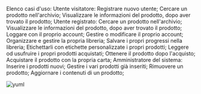 Elenco casi d'uso:
  Utente visitatore:
    Registrare nuovo utente;
    Cercare un prodotto nell'archivio;
    Visualizzare le informazioni del prodotto, dopo aver trovato il prodotto;
  Utente registrato:
    Cercare un prodotto nell'archivio;
    Visualizzare le informazioni del prodotto, dopo aver trovato il prodotto;
    Loggare con il proprio account;
    Gestire o modificare il proprio account;
    Organizzare e gestire la propria libreria;
    Salvare i propri progressi nella libreria;
    Etichettarli con etichette personalizzate i propri prodotti;
    Leggere od usufruire i propri prodotti acquistati;
    Ottenere il prodotto dopo l'acquisto;
    Acquistare il prodotto con la propria carta;
  Amministratore del sistema:
    Inserire i prodotti nuovi;
    Gestire i vari prodotti già inseriti;
    Rimuovere un prodotto;
    Aggiornare i contenuti di un prodotto;

![yuml](https://yuml.me/diagram/scruffy/usecase/[Utente%20visitatore]-(Registrarsi),%20[Utente%20visitatore]-(Cercare%20il%20prodotto),%20[Utente%20Registrato]-(Loggare),%20[Utente%20Registrato]-(gestire/modificare%20il%20proprio%20account),%20[Utente%20Registrato]-(Cercare%20il%20prodotto),%20(Cercare%20il%20prodotto)%3C(visualizzare%20le%20informazioni%20del%20prodotto),%20[Utente%20Registrato]-(Organizzare/Gestire%20la%20propria%20libreria),%20[Utente%20Registrato]-(Leggere/Usufruire%20i%20propri%20prodotti),%20(Organizzare/Gestire%20la%20propria%20libreria)%3C(Etichettarli),%20(Organizzare/Gestire%20la%20propria%20libreria)%3C(salvare%20i%20propri%20progressi),%20[Utente%20Registrato]-(Ottenere%20il%20prodotto),%20(Ottenere%20il%20prodotto)%3E(Acquistarlo),%20(Acquistarlo)%3E(Inserire%20la%20propria%20carta),%20[Amministratore%20del%20sistema]-(Inserire%20prodotti),%20[Amministratore%20del%20sistema]-(Gestire%20i%20prodotti),%20[Amministratore%20del%20sistema]-(Aggiornare%20i%20contenuti%20di%20un%20prodotto),%20[Amministratore%20del%20sistema]-(Rimuovere%20un%20prodotto))
